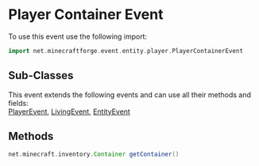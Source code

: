 # Player Container Event

To use this event use the following import:
```groovy
import net.minecraftforge.event.entity.player.PlayerContainerEvent
```

## Sub-Classes
This event extends the following events and can use all their methods and fields: <br>
[PlayerEvent](../player_event/player_event.md), [LivingEvent](../living_event/living_event.md), [EntityEvent](../entity_event/entity_event.md)

## Methods
```groovy
net.minecraft.inventory.Container getContainer()
```
